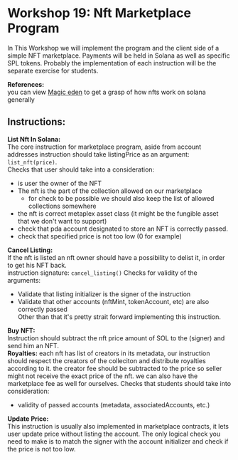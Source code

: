 # Workshop 19: Nft Marketplace Program

In This Workshop we will implement the program and the client side of a simple NFT marketplace. Payments will be held in Solana as well as specific SPL tokens. Probably the implementation of each instruction will be the separate exercise for students.

**References:**\
you can view [Magic eden](https://magiceden.io/) to get a grasp of how nfts work on solana generally

## Instructions:

**List Nft In Solana:**\
The core instruction for marketplace program, aside from account addresses instruction should take listingPrice as an argument: `list_nft(price)`.\
Checks that user should take into a consideration:

* is user the owner of the NFT
* The nft is the part of the collection allowed on our marketplace
  * for check to be possible we should also keep the list of allowed collections somewhere
* the nft is correct metaplex asset class (it might be the fungible asset that we don't want to support)
* check that pda account designated to store an NFT is correctly passed.
* check that specified price is not too low (0 for example)

**Cancel Listing:**\
If the nft is listed an nft owner should have a possibility to delist it, in order to get his NFT back.\
instruction signature: `cancel_listing()` Checks for validity of the arguments:

* Validate that listing initializer is the signer of the instruction
* Validate that other accounts (nftMint, tokenAccount, etc) are also correctly passed\
  Other than that it's pretty strait forward implementing this instruction.

**Buy NFT:**\
Instruction should subtract the nft price amount of SOL to the (signer) and send him an NFT.\
**Royalties:** each nft has list of creators in its metadata, our instruction should respect the creators of the colleciton and distribute royalties according to it. the creator fee should be subtracted to the price so seller might not receive the exact price of the nft. we can also have the marketplace fee as well for ourselves. Checks that students should take into consideration:

* validity of passed accounts (metadata, associatedAccounts, etc.)

**Update Price:**\
This instruction is usually also implemented in marketplace contracts, it lets user update price without listing the account. The only logical check you need to make is to match the signer with the account initializer and check if the price is not too low.
